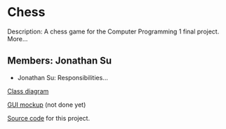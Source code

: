 # Chess

Description: A chess game for the Computer Programming 1 final project. More...

## Members: Jonathan Su
+ Jonathan Su: Responsibilities...


[Class diagram](https://drive.google.com/file/d/1hZU3DKWO7xImn2FjExnfXkTQaEVxK66c/view?usp=sharing)

[GUI mockup](https://drive.google.com/file/d/1hZU3DKWO7xImn2FjExnfXkTQaEVxK66c/view?usp=sharing) (not done yet)

[Source code]() for this project. 

